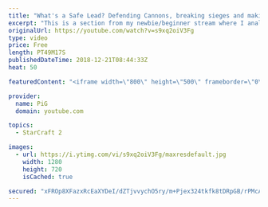 ```yaml
---
title: "What's a Safe Lead? Defending Cannons, breaking sieges and making comebacks - Newbie Stream"
excerpt: "This is a section from my newbie/beginner stream where I analyse a players replay and answer their question   -- Watch live at https://www.twitch.tv/x5_pig"
originalUrl: https://youtube.com/watch?v=s9xq2oiV3Fg
type: video
price: Free
length: PT49M17S
publishedDateTime: 2018-12-21T08:44:33Z
heat: 50

featuredContent: "<iframe width=\"800\" height=\"500\" frameborder=\"0\" src=\"https://www.youtube.com/embed/s9xq2oiV3Fg\" allow=\"accelerometer; autoplay; encrypted-media; gyroscope; picture-in-picture\" allowfullscreen></iframe>"

provider:
  name: PiG
  domain: youtube.com

topics:
  - StarCraft 2

images:
  - url: https://i.ytimg.com/vi/s9xq2oiV3Fg/maxresdefault.jpg
    width: 1280
    height: 720
    isCached: true

secured: "xFROp8XFazxRcEaXYDeI/dZTjvvychO5ry/m+Pjex324tkfk8tDRpGB/rPMcAYgVEMF2KJ26x0CVMR3d8FFPakkdLHj5/ZBCQ2QdBWCnpthHkfCFxqxAzPb3LCSXzZgeblxE3jEy1SgaQ0C7RN9Ge2lP7Q7dSPcnTJjZfqrUu7sY1Oou2ETwAkFpMfaJdXgHeO+aXdiv9XgVdPAG+vg1Pe0k060blSZqlhO9gAg8qTWO12y7IZ2gwlS2Z2Il7hWPsTZA40M0zLF0IhDc1Lf9kSWCvb2R5so4B9okvQmdO076eoff9GQZ83LSHFOSzx6ek58vfkrVRqmbc1d3Gw5r8+Rog+BxfDUlKts20sGWgJOB39OONEWc9wpB7P5i9oq5h548t/E1oEjV6Rs6m2EFqdCNlXxDuXBkU6ykT7CYmgE=;Z3576yr79ZFKwYf+mV0kZA=="
---
```


